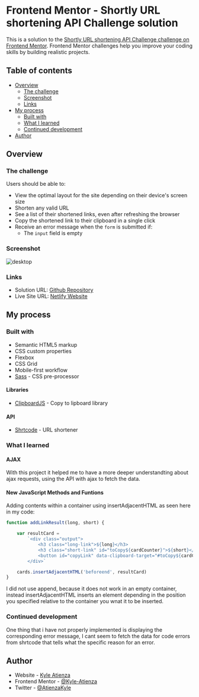 # Frontend Mentor - Shortly URL shortening API Challenge solution

This is a solution to the [Shortly URL shortening API Challenge challenge on Frontend Mentor](https://www.frontendmentor.io/challenges/url-shortening-api-landing-page-2ce3ob-G). Frontend Mentor challenges help you improve your coding skills by building realistic projects. 

## Table of contents

- [Overview](#overview)
  - [The challenge](#the-challenge)
  - [Screenshot](#screenshot)
  - [Links](#links)
- [My process](#my-process)
  - [Built with](#built-with)
  - [What I learned](#what-i-learned)
  - [Continued development](#continued-development)
- [Author](#author)

## Overview

### The challenge

Users should be able to:

- View the optimal layout for the site depending on their device's screen size
- Shorten any valid URL
- See a list of their shortened links, even after refreshing the browser
- Copy the shortened link to their clipboard in a single click
- Receive an error message when the `form` is submitted if:
  - The `input` field is empty

### Screenshot

![desktop](https://user-images.githubusercontent.com/60304502/132984762-21437c5c-3e85-4283-8349-503c3001969a.png)


### Links

- Solution URL: [Github Repository](https://github.com/Kyle-Atienza/URL-Shorterner-API-Master)
- Live Site URL: [Netlify Website](https://your-live-site-url.com)

## My process

### Built with

- Semantic HTML5 markup
- CSS custom properties
- Flexbox
- CSS Grid
- Mobile-first workflow
- [Sass](https://sass-lang.com/) - CSS pre-processor

#### Libraries

- [ClipboardJS](https://clipboardjs.com/) - Copy to lipboard library

#### API

- [Shrtcode](https://shrtco.de/) - URL shortener

### What I learned

#### AJAX

With this project it helped me to have a more deeper understandting about ajax requests, using the API with ajax to fetch the data.

#### New JavaScript Methods and Funtions

Adding contents within a container using insertAdjacentHTML
as seen here in my code:
```js
function addLinkResult(long, short) {

    var resultCard =
        `<div class="output">
            <h3 class="long-link">${long}</h3>
            <h3 class="short-link" id="toCopy${cardCounter}">${short}</h3>
            <button id="copyLink" data-clipboard-target="#toCopy${cardCounter}">Copy</button>
        </div>`

    cards.insertAdjacentHTML('beforeend', resultCard)
}
```
I did not use append, because it does not work in an empty container, instead insertAdjacentHTML inserts an element depending in the position you specified relative to the container you wnat it to be inserted.

### Continued development

One thing that i have not properly implemented is displaying the corresponding error message, I cant seem to fetch the data for code errors from shrtcode that tells what the specific reason for an error.

## Author

- Website - [Kyle Atienza](https://kyle-atienza-portfolio.netlify.app/)
- Frontend Mentor - [@Kyle-Atienza](https://www.frontendmentor.io/profile/Kyle-Atienza)
- Twitter - [@AtienzaKyle](https://twitter.com/AtienzaKyle)

